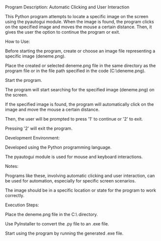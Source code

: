 Program Description: Automatic Clicking and User Interaction

This Python program attempts to locate a specific image on the screen using the pyautogui module. When the image is found, the program clicks on the specified image and moves the mouse a certain 
distance. Then, it gives the user the option to continue the program or exit.

How to Use:

Before starting the program, create or choose an image file representing a specific image (deneme.png).

Place the created or selected deneme.png file in the same directory as the program file or in the file path specified in the code (C:\deneme.png).

Start the program.

The program will start searching for the specified image (deneme.png) on the screen.

If the specified image is found, the program will automatically click on the image and move the mouse a certain distance.

Then, the user will be prompted to press '1' to continue or '2' to exit.

Pressing '2' will exit the program.


Development Environment:

Developed using the Python programming language.

The pyautogui module is used for mouse and keyboard interactions.

Notes:

Programs like these, involving automatic clicking and user interaction, can be used for automation, especially for specific screen scenarios.

The image should be in a specific location or state for the program to work correctly.

Execution Steps:

Place the deneme.png file in the C:\ directory.

Use PyInstaller to convert the .py file to an .exe file.

Start using the program by running the generated .exe file.
